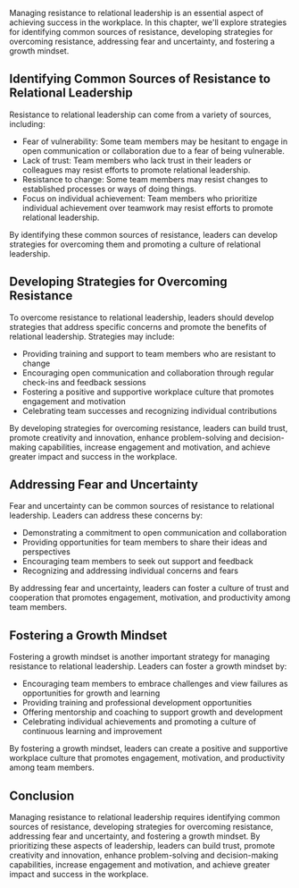 
Managing resistance to relational leadership is an essential aspect of achieving success in the workplace. In this chapter, we'll explore strategies for identifying common sources of resistance, developing strategies for overcoming resistance, addressing fear and uncertainty, and fostering a growth mindset.

Identifying Common Sources of Resistance to Relational Leadership
-----------------------------------------------------------------

Resistance to relational leadership can come from a variety of sources, including:

* Fear of vulnerability: Some team members may be hesitant to engage in open communication or collaboration due to a fear of being vulnerable.
* Lack of trust: Team members who lack trust in their leaders or colleagues may resist efforts to promote relational leadership.
* Resistance to change: Some team members may resist changes to established processes or ways of doing things.
* Focus on individual achievement: Team members who prioritize individual achievement over teamwork may resist efforts to promote relational leadership.

By identifying these common sources of resistance, leaders can develop strategies for overcoming them and promoting a culture of relational leadership.

Developing Strategies for Overcoming Resistance
-----------------------------------------------

To overcome resistance to relational leadership, leaders should develop strategies that address specific concerns and promote the benefits of relational leadership. Strategies may include:

* Providing training and support to team members who are resistant to change
* Encouraging open communication and collaboration through regular check-ins and feedback sessions
* Fostering a positive and supportive workplace culture that promotes engagement and motivation
* Celebrating team successes and recognizing individual contributions

By developing strategies for overcoming resistance, leaders can build trust, promote creativity and innovation, enhance problem-solving and decision-making capabilities, increase engagement and motivation, and achieve greater impact and success in the workplace.

Addressing Fear and Uncertainty
-------------------------------

Fear and uncertainty can be common sources of resistance to relational leadership. Leaders can address these concerns by:

* Demonstrating a commitment to open communication and collaboration
* Providing opportunities for team members to share their ideas and perspectives
* Encouraging team members to seek out support and feedback
* Recognizing and addressing individual concerns and fears

By addressing fear and uncertainty, leaders can foster a culture of trust and cooperation that promotes engagement, motivation, and productivity among team members.

Fostering a Growth Mindset
--------------------------

Fostering a growth mindset is another important strategy for managing resistance to relational leadership. Leaders can foster a growth mindset by:

* Encouraging team members to embrace challenges and view failures as opportunities for growth and learning
* Providing training and professional development opportunities
* Offering mentorship and coaching to support growth and development
* Celebrating individual achievements and promoting a culture of continuous learning and improvement

By fostering a growth mindset, leaders can create a positive and supportive workplace culture that promotes engagement, motivation, and productivity among team members.

Conclusion
----------

Managing resistance to relational leadership requires identifying common sources of resistance, developing strategies for overcoming resistance, addressing fear and uncertainty, and fostering a growth mindset. By prioritizing these aspects of leadership, leaders can build trust, promote creativity and innovation, enhance problem-solving and decision-making capabilities, increase engagement and motivation, and achieve greater impact and success in the workplace.

